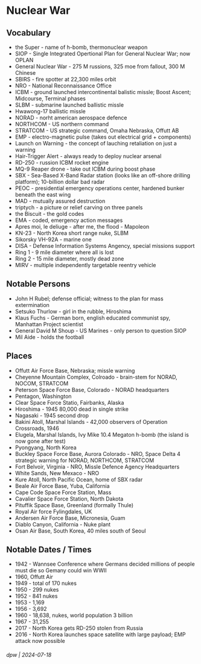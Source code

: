 # Nuclear War

## Vocabulary

* the Super - name of h-bomb, thermonuclear weapon
* SIOP - Single Integrated Opertional Plan for General Nuclear War; now OPLAN
* General Nuclear War - 275 M russions, 325 moe from fallout, 300 M Chinese
* SBIRS - fire spotter at 22,300 miles orbit
* NRO - National Reconnaissance Office
* ICBM - ground launched intercontinental balistic missle; Boost Ascent; Midcourse, Terminal phases
* SLBM - submarine launched ballistic missle
* Hwawong-17 ballistic missle
* NORAD - norht american aerospace defence
* NORTHCOM - US northern command
* STRATCOM - US strategic command, Omaha Nebraska, Offutt AB
* EMP - electro-magnetic pulse (takes out electrical grid + components)
* Launch on Warning - the concept of lauching retaliation on just a warning
* Hair-Trigger Alert - always ready to deploy nuclear arsenal
* RD-250 - russion ICBM rocket engine
* MQ-9 Reaper drone - take out ICBM during boost phase
* SBX - Sea-Based X-Band Radar station (looks like an off-shore drilling platform); 10-billion dollar bad radar
* PEOC - presidential emergency operations center, hardened bunker beneath the east wing
* MAD - mutually assured destruction
* triptych - a picture or relief carving on three panels
* the Biscuit - the gold codes
* EMA - coded, emergency action messages
* Apres moi, le deliuge - after me, the flood - Mapoleon
* KN-23 - North Korea short range nuke, SLBM
* Sikorsky VH-92A - marine one
* DISA - Defense Information Systems Angency, special missions support
* Ring 1 - 9 mile diameter where all is lost
* Ring 2 - 15 mile diameter, mostly dead zone
* MIRV - multiple independently targetable reentry vehicle

## Notable Persons

* John H Rubel; defense official; witness to the plan for mass extermination
* Setsuko Thurlow - girl in the rubble, Hiroshima
* Klaus Fuchs - German born, english educated communist spy, Manhattan Project scientist
* General David M Shoup - US Marines - only person to question SIOP
* Mil Aide - holds the football

## Places

* Offutt Air Force Base, Nebraska; missle warning
* Cheyenne Mountain Complex, Colroado - brain-stem for NORAD, NOCOM, STRATCOM
* Peterson Space Force Base, Colorado - NORAD headquarters
* Pentagon, Washington
* Clear Space Force Statio, Fairbanks, Alaska
* Hiroshima - 1945 80,000 dead in single strike
* Nagasaki - 1945 second drop
* Bakini Atoll, Marshal Islands - 42,000 observers of Operation Crossroads, 1946
* Elugela, Marshal Islands, Ivy Mike 10.4 Megaton h-bomb (the island is now gone after test)
* Pyongyang, North Korea
* Buckley Space Force Base, Aurora Colorado - NRO, Space Delta 4 strategic warning for NORAD, NORTHCOM, STRATCOM
* Fort Belvoir, Virginia - NRO, Missle Defence Agency Headquarters
* White Sands, New Mexaco - NRO
* Kure Atoll, North Pacific Ocean, home of SBX radar
* Beale Air Force Base, Yuba, California
* Cape Code Space Force Station, Mass
* Cavalier Space Force Station, North Dakota
* Pituffik Space Base, Greenland (formally Thule)
* Royal Air force Fylingdales, UK
* Andersen Air Force Base, Micronesia, Guam
* Diablo Canyon, California - Nuke plant
* Osan Air Base, South Korea, 40 miles south of Seoul

## Notable Dates / Times

* 1942 - Wannsee Conference where Germans decided millions of people must die so Gemany could win WWII
* 1960, Offutt Air
* 1949 - total of 170 nukes
* 1950 - 299 nukes
* 1952 - 841 nukes
* 1953 - 1,169
* 1956 - 3,692
* 1960 - 18,638, nukes, world population 3 billion
* 1967 - 31,255
* 2017 - North Korea gets RD-250 stolen from Russia
* 2016 - North Korea launches space satellite with large payload; EMP attack now possible

###### dpw | 2024-07-18
